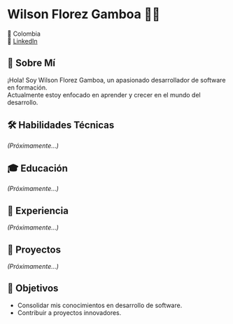 # Wilson Florez Gamboa 👨‍💻

📍 Colombia  
🔗 <a href="https://www.linkedin.com/in/wilson-florez-gamboa-dev" target="_blank">LinkedIn</a> 

## 👋 Sobre Mí  
¡Hola! Soy Wilson Florez Gamboa, un apasionado desarrollador de software en formación.  
Actualmente estoy enfocado en aprender y crecer en el mundo del desarrollo.  

## 🛠 Habilidades Técnicas  
*(Próximamente...)*  

## 🎓 Educación  
*(Próximamente...)*  

## 💼 Experiencia  
*(Próximamente...)*  

## 🌟 Proyectos  
*(Próximamente...)*  

## 📌 Objetivos  
- Consolidar mis conocimientos en desarrollo de software.  
- Contribuir a proyectos innovadores.  